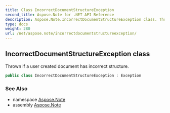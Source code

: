 ```yaml
---
title: Class IncorrectDocumentStructureException
second_title: Aspose.Note for .NET API Reference
description: Aspose.Note.IncorrectDocumentStructureException class. Thrown if a user created document has incorrect structure
type: docs
weight: 280
url: /net/aspose.note/incorrectdocumentstructureexception/
---
```

## IncorrectDocumentStructureException class

Thrown if a user created document has incorrect structure.

```csharp
public class IncorrectDocumentStructureException : Exception
```

### See Also

* namespace [Aspose.Note](../../aspose.note/)
* assembly [Aspose.Note](../../)


